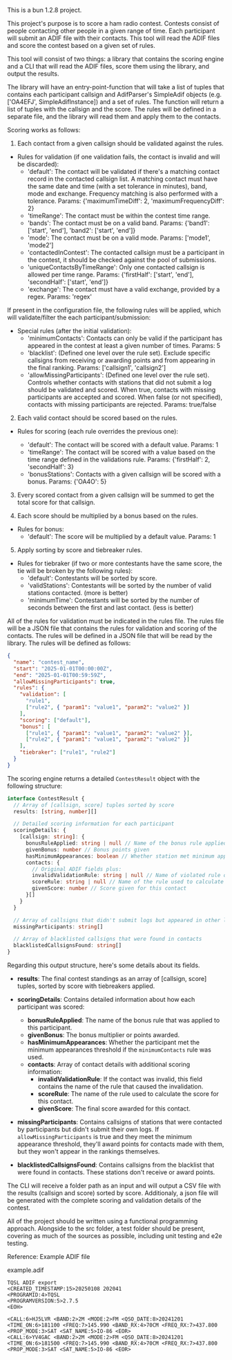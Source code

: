 This is a bun 1.2.8 project.

This project's purpose is to score a ham radio contest. Contests consist of people contacting other people in a given range of time. Each participant will submit an ADIF file with their contacts. This tool will read the ADIF files and score the contest based on a given set of rules.

This tool will consist of two things: a library that contains the scoring engine and a CLI that will read the ADIF files, score them using the library, and output the results.

The library will have an entry-point-function that will take a list of tuples that contains each participant callsign and AdifParser's SimpleAdif objects (e.g. ['OA4EFJ', SimpleAdifInstance]) and a set of rules. The function will return a list of tuples with the callsign and the score. The rules will be defined in a separate file, and the library will read them and apply them to the contacts.

Scoring works as follows:

1. Each contact from a given callsign should be validated against the rules.

- Rules for validation (if one validation fails, the contact is invalid and will be discarded):
  - 'default': The contact will be validated if there's a matching contact record in the contacted callsign list. A matching contact must have the same date and time (with a set tolerance in minutes), band, mode and exchange. Frequency matching is also performed with a tolerance. Params: {'maximumTimeDiff': 2, 'maximumFrequencyDiff': 2}
  - 'timeRange': The contact must be within the contest time range.
  - 'bands': The contact must be on a valid band. Params: {'band1': ['start', 'end'], 'band2': ['start', 'end']}
  - 'mode': The contact must be on a valid mode. Params: ['mode1', 'mode2']
  - 'contactedInContest': The contacted callsign must be a participant in the contest, it should be checked against the pool of submissions.
  - 'uniqueContactsByTimeRange': Only one contacted callsign is allowed per time range. Params: {'firstHalf': ['start', 'end'], 'secondHalf': ['start', 'end']}
  - 'exchange': The contact must have a valid exchange, provided by a regex. Params: 'regex'

If present in the configuration file, the following rules will be applied, which will validate/filter the each participant/submission:

- Special rules (after the initial validation):
  - 'minimumContacts': Contacts can only be valid if the participant has appeared in the contest at least a given number of times. Params: 5
  - 'blacklist': (Defined one level over the rule set). Exclude specific callsigns from receiving or awarding points and from appearing in the final ranking. Params: ['callsign1', 'callsign2']
  - 'allowMissingParticipants': (Defined one level over the rule set). Controls whether contacts with stations that did not submit a log should be validated and scored. When true, contacts with missing participants are accepted and scored. When false (or not specified), contacts with missing participants are rejected. Params: true/false

2. Each valid contact should be scored based on the rules.

- Rules for scoring (each rule overrides the previous one):

  - 'default': The contact will be scored with a default value. Params: 1
  - 'timeRange': The contact will be scored with a value based on the time range defined in the validations rule. Params: {'firstHalf': 2, 'secondHalf': 3}
  - 'bonusStations': Contacts with a given callsign will be scored with a bonus. Params: {'OA4O': 5}

3. Every scored contact from a given callsign will be summed to get the total score for that callsign.

4. Each score should be multiplied by a bonus based on the rules.

- Rules for bonus:
  - 'default': The score will be multiplied by a default value. Params: 1

5. Apply sorting by score and tiebreaker rules.

- Rules for tiebraker (if two or more contestants have the same score, the tie will be broken by the following rules):
  - 'default': Contestants will be sorted by score.
  - 'validStations': Contestants will be sorted by the number of valid stations contacted. (more is better)
  - 'minimumTime': Contestants will be sorted by the number of seconds between the first and last contact. (less is better)

All of the rules for validation must be indicated in the rules file. The rules file will be a JSON file that contains the rules for validation and scoring of the contacts. The rules will be defined in a JSON file that will be read by the library. The rules will be defined as follows:

```json
{
  "name": "contest_name",
  "start": "2025-01-01T00:00:00Z",
  "end": "2025-01-01T00:59:59Z",
  "allowMissingParticipants": true,
  "rules": {
    "validation": [
      "rule1",
      ["rule2", { "param1": "value1", "param2": "value2" }]
    ],
    "scoring": ["default"],
    "bonus": [
      ["rule1", { "param1": "value1", "param2": "value2" }],
      ["rule2", { "param1": "value1", "param2": "value2" }]
    ],
    "tiebraker": ["rule1", "rule2"]
  }
}
```

The scoring engine returns a detailed `ContestResult` object with the following structure:

```typescript
interface ContestResult {
  // Array of [callsign, score] tuples sorted by score
  results: [string, number][]

  // Detailed scoring information for each participant
  scoringDetails: {
    [callsign: string]: {
      bonusRuleApplied: string | null // Name of the bonus rule applied
      givenBonus: number // Bonus points given
      hasMinimumAppearances: boolean // Whether station met minimum appearances
      contacts: {
        // Original ADIF fields plus:
        invalidValidationRule: string | null // Name of violated rule or null if valid
        scoreRule: string | null // Name of the rule used to calculate score
        givenScore: number // Score given for this contact
      }[]
    }
  }

  // Array of callsigns that didn't submit logs but appeared in other logs
  missingParticipants: string[]

  // Array of blacklisted callsigns that were found in contacts
  blacklistedCallsignsFound: string[]
}
```

Regarding this output structure, here's some details about its fields.

- **results**: The final contest standings as an array of [callsign, score] tuples, sorted by score with tiebreakers applied.

- **scoringDetails**: Contains detailed information about how each participant was scored:

  - **bonusRuleApplied**: The name of the bonus rule that was applied to this participant.
  - **givenBonus**: The bonus multiplier or points awarded.
  - **hasMinimumAppearances**: Whether the participant met the minimum appearances threshold if the `minimumContacts` rule was used.
  - **contacts**: Array of contact details with additional scoring information:
    - **invalidValidationRule**: If the contact was invalid, this field contains the name of the rule that caused the invalidation.
    - **scoreRule**: The name of the rule used to calculate the score for this contact.
    - **givenScore**: The final score awarded for this contact.

- **missingParticipants**: Contains callsigns of stations that were contacted by participants but didn't submit their own logs. If `allowMissingParticipants` is true and they meet the minimum appearance threshold, they'll award points for contacts made with them, but they won't appear in the rankings themselves.

- **blacklistedCallsignsFound**: Contains callsigns from the blacklist that were found in contacts. These stations don't receive or award points.

The CLI will receive a folder path as an input and will output a CSV file with the results (callsign and score) sorted by score. Additionaly, a json file will be generated with the complete scoring and validation details of the contest.

All of the project should be written using a functional programming approach. Alongside to the src folder, a test folder should be present, covering as much of the sources as possible, including unit testing and e2e testing.

Reference: Example ADIF file

example.adif

```
TQSL ADIF export
<CREATED_TIMESTAMP:15>20250108 202041
<PROGRAMID:4>TQSL
<PROGRAMVERSION:5>2.7.5
<EOH>

<CALL:6>HJ5LVR <BAND:2>2M <MODE:2>FM <QSO_DATE:8>20241201 <TIME_ON:6>181100 <FREQ:7>145.990 <BAND_RX:4>70CM <FREQ_RX:7>437.800 <PROP_MODE:3>SAT <SAT_NAME:5>IO-86 <EOR>
<CALL:6>YV4GAC <BAND:2>2M <MODE:2>FM <QSO_DATE:8>20241201 <TIME_ON:6>181500 <FREQ:7>145.990 <BAND_RX:4>70CM <FREQ_RX:7>437.800 <PROP_MODE:3>SAT <SAT_NAME:5>IO-86 <EOR>
```
